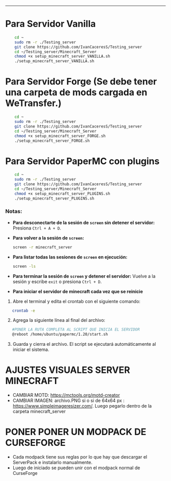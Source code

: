 ---------------------------------------------------------------------
# Para Servidor Vanilla

```bash 
    cd ~
    sudo rm -r ./Testing_server
    git clone https://github.com/IvanCaceresS/Testing_server
    cd ~/Testing_server/Minecraft_Server
    chmod +x setup_minecraft_server_VANILLA.sh
    ./setup_minecraft_server_VANILLA.sh
```

# Para Servidor Forge (Se debe tener una carpeta de mods cargada en WeTransfer.)

```bash 
    cd ~
    sudo rm -r ./Testing_server
    git clone https://github.com/IvanCaceresS/Testing_server
    cd ~/Testing_server/Minecraft_Server
    chmod +x setup_minecraft_server_FORGE.sh
    ./setup_minecraft_server_FORGE.sh
```

# Para Servidor PaperMC con plugins

```bash 
    cd ~
    sudo rm -r ./Testing_server
    git clone https://github.com/IvanCaceresS/Testing_server
    cd ~/Testing_server/Minecraft_Server
    chmod +x setup_minecraft_server_PLUGINS.sh
    ./setup_minecraft_server_PLUGINS.sh
```

### Notas:
- **Para desconectarte de la sesión de `screen` sin detener el servidor:** Presiona `Ctrl + A + D`.
- **Para volver a la sesión de `screen`:** 
    ```bash
    screen -r minecraft_server
    ```
- **Para listar todas las sesiones de `screen` en ejecución:**
    ```bash
    screen -ls
    ```
- **Para terminar la sesión de `screen` y detener el servidor:** Vuelve a la sesión y escribe `exit` o presiona `Ctrl + D`.

- **Para iniciar el servidor de minecraft cada vez que se reinicie** 
1. Abre el terminal y edita el crontab con el siguiente comando:
 ```bash
    crontab -e
 ```
2. Agrega la siguiente línea al final del archivo:
 ```bash
    #PONER LA RUTA COMPLETA AL SCRIPT QUE INICIA EL SERVIDOR
    @reboot /home/ubuntu/papermc/1.20/start.sh
 ```
3. Guarda y cierra el archivo. El script se ejecutará automáticamente al iniciar el sistema.
# AJUSTES VISUALES SERVER MINECRAFT
- CAMBIAR MOTD: https://mctools.org/motd-creator
- CAMBIAR IMAGEN: archivo.PNG si o si de 64x64 px : https://www.simpleimageresizer.com/. Luego pegarlo dentro de la carpeta minecraft_server

# PONER PONER UN MODPACK DE CURSEFORGE
- Cada modpack tiene sus reglas por lo que hay que descargar el ServerPack e instalarlo manualmente.
- Luego de iniciado se pueden unir con el modpack normal de CurseForge